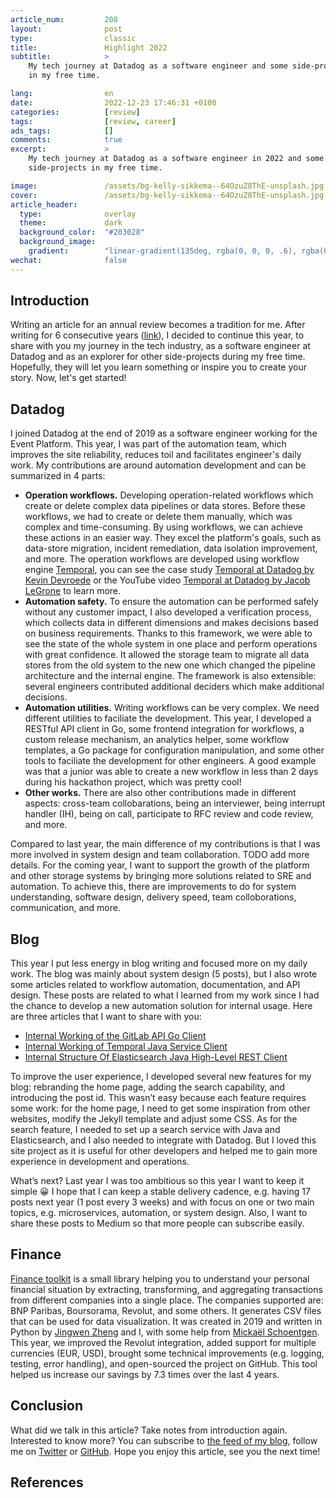 ```yaml
---
article_num:         208
layout:              post
type:                classic
title:               Highlight 2022
subtitle:            >
    My tech journey at Datadog as a software engineer and some side-projects
    in my free time.

lang:                en
date:                2022-12-23 17:46:31 +0100
categories:          [review]
tags:                [review, career]
ads_tags:            []
comments:            true
excerpt:             >
    My tech journey at Datadog as a software engineer in 2022 and some
    side-projects in my free time.

image:               /assets/bg-kelly-sikkema--64OzuZ8ThE-unsplash.jpg
cover:               /assets/bg-kelly-sikkema--64OzuZ8ThE-unsplash.jpg
article_header:
  type:              overlay
  theme:             dark
  background_color:  "#203028"
  background_image:
    gradient:        "linear-gradient(135deg, rgba(0, 0, 0, .6), rgba(0, 0, 0, .4))"
wechat:              false
---
```


## Introduction

Writing an article for an annual review becomes a tradition for me. After
writing for 6 consecutive years
([link](/en/categories/review/)), I decided to continue this year, to share with
you my journey in the tech industry, as a software engineer at Datadog and as an
explorer for other side-projects during my free time. Hopefully, they will let
you learn something or inspire you to create your story. Now, let's get started!

## Datadog

I joined Datadog at the end of 2019 as a software engineer working for the Event
Platform. This year, I was part of the automation team, which improves the site
reliability, reduces toil and facilitates engineer's daily work. My
contributions are around automation development and can be summarized in 4 parts:

* **Operation workflows.** Developing operation-related workflows which create
  or delete complex data pipelines or data stores. Before these workflows, we
  had to create or delete them manually, which was complex and time-consuming.
  By using workflows, we can achieve these actions in an easier way. They
  excel the platform's goals, such as data-store migration, incident
  remediation, data isolation improvement, and more. The operation workflows are
  developed using workflow engine [Temporal](https://temporal.io), you can see
  the case study [Temporal at Datadog by Kevin
  Devroede](https://temporal.io/case-studies/how-datadog-ensures-database-reliability-with-temporal)
  or the YouTube video [Temporal at Datadog by Jacob
  LeGrone](https://youtu.be/LxgkAoTSI8Q) to learn more.
* **Automation safety.** To ensure the automation can be performed safely
  without any customer impact, I
  also developed a verification process, which collects data in different
  dimensions and makes decisions based on business requirements. Thanks to this
  framework, we were able to see the state of the whole system in one
  place and perform operations with great confidence. It allowed the storage
  team to migrate all data stores from the old system to the new one which
  changed the pipeline architecture and the internal engine. The framework is
  also extensible: several engineers contributed additional deciders which make
  additional decisions.
* **Automation utilities.** Writing workflows can be very complex. We need
  different utilities to faciliate the development. This year, I developed a
  RESTful API client in Go, some frontend integration for workflows, a custom
  release mechanism, an analytics helper, some workflow templates, a Go package for
  configuration manipulation, and some other tools to faciliate the development
  for other
  engineers. A good example was that a junior was able to create a new workflow
  in less than 2 days during his hackathon project, which was pretty cool!
* **Other works.** There are also other contributions made in different aspects:
  cross-team collobarations, being an interviewer, being interrupt handler (IH),
  being on call, participate to RFC review and code review, and more.

Compared to last year, the main difference of my contributions is that I was
more involved in system design and team collaboration. TODO add more details.
For the coming year, I want to support the growth of the platform and other
storage systems by bringing more solutions related to SRE and automation. To
achieve this, there are improvements to do for system understanding, software
design, delivery speed, team colloborations, communication, and more.

## Blog

This year I put less energy in blog writing and focused more on my daily work. The
blog was mainly about system design (5 posts), but I also wrote some
articles related to workflow automation, documentation, and API design. These
posts are related to what I learned from my work since I had the chance to
develop a new automation solution for internal usage. Here are three articles
that I want to share with you:

* [Internal Working of the GitLab API Go Client](/en/go-gitlab/)
* [Internal Working of Temporal Java Service Client](/en/temporal-java-service-client/)
* [Internal Structure Of Elasticsearch Java High-Level REST Client](/en/elasticsearch-hlrc/)

To improve the user experience, I developed several new features for
my blog: rebranding the home page, adding the search capability, and introducing
the post id. This wasn’t easy because each feature requires some work: for the
home page, I need to get some inspiration from other websites, modify the Jekyll
template and adjust some CSS. As for the search feature, I needed to set up a
search service with Java and Elasticsearch, and I also needed to integrate with
Datadog. But I loved this site project as it is useful for other developers and
helped me to gain more experience in development and operations.

What’s next? Last year I was too ambitious so this year I want to keep it simple
😀 I hope that I can keep a stable delivery cadence, e.g. having 17 posts next
year (1 post every 3 weeks) and with focus on one or two main topics, e.g.
microservices, automation, or system design. Also, I want to share these posts
to Medium so that more people can subscribe easily.

## Finance

[Finance toolkit](https://github.com/mincong-h/finance-toolkit/) is a small
library helping you to understand your personal financial situation by
extracting, transforming, and aggregating transactions from different companies
into a single place. The companies supported are: BNP Paribas, Boursorama,
Revolut, and some others. It generates CSV files that can be used for data
visualization. It was created in 2019 and written in Python by [Jingwen
Zheng](https://github.com/jingwen-z) and
I, with some help from [Mickaël Schoentgen](https://github.com/BoboTiG). This
year, we improved the Revolut
integration, added support for multiple currencies (EUR, USD), brought some
technical improvements (e.g. logging, testing, error handling), and open-sourced
the project on GitHub. This tool helped us increase our savings by 7.3 times
over the last 4 years.

## Conclusion

What did we talk in this article? Take notes from introduction again.
Interested to know more? You can subscribe to [the feed of my blog](/feed.xml), follow me
on [Twitter](https://twitter.com/mincong_h) or
[GitHub](https://github.com/mincong-h/). Hope you enjoy this article, see you the next time!

## References
